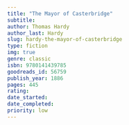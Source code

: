 ```yaml
---
title: "The Mayor of Casterbridge"
subtitle: 
author: Thomas Hardy
author_last: Hardy
slug: hardy-the-mayor-of-casterbridge
type: fiction
img: true
genre: classic
isbn: 9780141439785
goodreads_id: 56759
publish_year: 1886
pages: 445
rating: 
date_started:
date_completed:
priority: low
---
```

